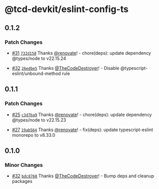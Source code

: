 # @tcd-devkit/eslint-config-ts

## 0.1.2

### Patch Changes

- [#31](https://github.com/TheCodeDestroyer/devkit/pull/31) [`732d158`](https://github.com/TheCodeDestroyer/devkit/commit/732d158f007bcbf1c7770bc4c8111dd6dc756080) Thanks [@renovate](https://github.com/apps/renovate)! - chore(deps): update dependency @types/node to v22.15.24

- [#32](https://github.com/TheCodeDestroyer/devkit/pull/32) [`26edbe5`](https://github.com/TheCodeDestroyer/devkit/commit/26edbe5ae9dc3af1a79e8174ed009386232f8923) Thanks [@TheCodeDestroyer](https://github.com/TheCodeDestroyer)! - Disable @typescript-eslint/unbound-method rule

## 0.1.1

### Patch Changes

- [#25](https://github.com/TheCodeDestroyer/devkit/pull/25) [`c3d7ba9`](https://github.com/TheCodeDestroyer/devkit/commit/c3d7ba9c3097a1780167dbb84e5217dbe4b2bae3) Thanks [@renovate](https://github.com/apps/renovate)! - chore(deps): update dependency @types/node to v22.15.23

- [#27](https://github.com/TheCodeDestroyer/devkit/pull/27) [`19ab564`](https://github.com/TheCodeDestroyer/devkit/commit/19ab5649e4e57134698a737233c9a1e5ac23cd66) Thanks [@renovate](https://github.com/apps/renovate)! - fix(deps): update typescript-eslint monorepo to v8.33.0

## 0.1.0

### Minor Changes

- [#32](https://github.com/TheCodeDestroyer/devkit/pull/32) [`bdc8760`](https://github.com/TheCodeDestroyer/devkit/commit/bdc87609699071b2624c35a62437a315ee2baec6) Thanks [@TheCodeDestroyer](https://github.com/TheCodeDestroyer)! - Bump deps and cleanup packages
